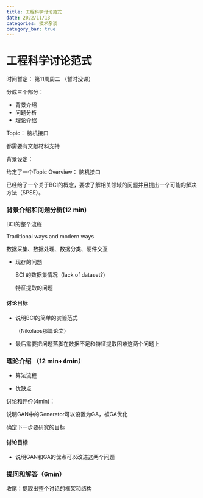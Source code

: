 ```yaml
---
title: 工程科学讨论范式
date: 2022/11/13
categories: 技术杂谈
category_bar: true
---
```


# 工程科学讨论范式

时间暂定： 第11周周二  （暂时没课）

分成三个部分：

- 背景介绍
- 问题分析
- 理论介绍

Topic： 脑机接口

都需要有文献材料支持

背景设定：

给定了一个Topic Overview： 脑机接口

已经给了一个关于BCI的概念，要求了解相关领域的问题并且提出一个可能的解决方法（SPSE）。  

### 背景介绍和问题分析(12 min)

BCI的整个流程 

Traditional ways and modern ways

数据采集、数据处理、数据分类、硬件交互

- 现存的问题

  BCI 的数据集情况（lack of dataset?）

  特征提取的问题

#### 讨论目标

- 说明BCI的简单的实验范式

  （Nikolaos那篇论文）

- 最后需要把问题落脚在数据不足和特征提取困难这两个问题上

### 理论介绍 （12 min+4min）

- 算法流程

- 优缺点

讨论和评价(4min)：

说明GAN中的Generator可以设置为GA，被GA优化

确定下一步要研究的目标

#### 讨论目标

- 说明GAN和GA的优点可以改进这两个问题

### 提问和解答（6min）

收尾：提取出整个讨论的框架和结构